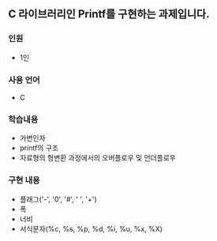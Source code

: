 ## C 라이브러리인 Printf를 구현하는 과제입니다.
### 인원
- 1인


### 사용 언어
- C

### 학습내용
- 가변인자
- printf의 구조
- 자료형의 형변환 과정에서의 오버플로우 및 언더플로우

### 구현 내용
- 플래그('-', '0', '#', ' ', '+')
- 폭
- 너비
- 서식문자(%c, %s, %p, %d, %i, %u, %x, %X)
